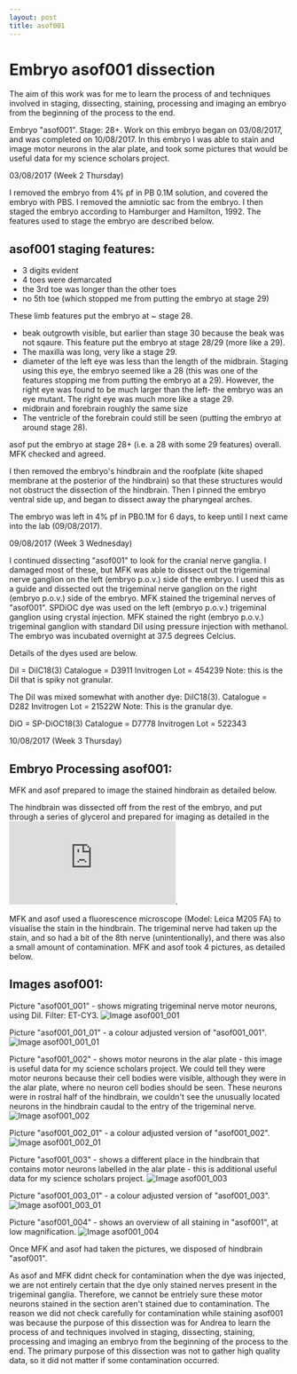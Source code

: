 ```yaml
---
layout: post
title: asof001
---
```


# Embryo asof001 dissection

The aim of this work was for me to learn the process of and techniques involved in staging, dissecting, staining, processing and imaging an embryo from the beginning of the process to the end.

Embryo "asof001". Stage: 28+. Work on this embryo began on 03/08/2017, and was completed on 10/08/2017. In this embryo I was able to stain and image motor neurons in the alar plate, and took some pictures that would be useful data for my science scholars project.


03/08/2017 (Week 2 Thursday)

I removed the embryo from 4% pf in PB 0.1M solution, and covered the embryo with PBS. I removed the amniotic sac from the embryo.
I then staged the embryo according to Hamburger and Hamilton, 1992. The features used to stage the embryo are described below.

## asof001 staging features:

- 3 digits evident
- 4 toes were demarcated
- the 3rd toe was longer than the other toes
- no 5th toe (which stopped me from putting the embryo at stage 29)

These limb features put the embryo at ~ stage 28.

- beak outgrowth visible, but earlier than stage 30 because the beak was not sqaure. This feature put the embryo at stage 28/29 (more like a 29).
- The maxilla was long, very like a stage 29.
- diameter of the left eye was less than the length of the midbrain. Staging using this eye, the embryo seemed like a 28 (this was one of the features stopping me from putting the embryo at a 29).
However, the right eye was found to be much larger than the left- the embryo was an eye mutant. The right eye was much more like a stage 29.
- midbrain and forebrain roughly the same size 
- The ventricle of the forebrain could still be seen (putting the embryo at around stage 28).

asof put the embryo at stage 28+ (i.e. a 28 with some 29 features) overall. MFK checked and agreed.


I then removed the embryo's hindbrain and the roofplate (kite shaped membrane at the posterior of the hindbrain) so that these structures would not obstruct the dissection of the hindbrain. 
Then I pinned the embryo ventral side up, and began to dissect away the pharyngeal arches.

The embryo was left in 4% pf in PB0.1M for 6 days, to keep until I next came into the lab (09/08/2017).


09/08/2017 (Week 3 Wednesday)

I continued dissecting "asof001" to look for the cranial nerve ganglia. I damaged most of these, but MFK was able to dissect out the trigeminal nerve ganglion on the left (embryo p.o.v.) side of the embryo. I used this as a guide and dissected out the trigeminal nerve ganglion on the right (embryo p.o.v.) side of the embryo. 
MFK stained the trigeminal nerves of "asof001". SPDiOC dye was used on the left (embryo p.o.v.) trigeminal ganglion using crystal injection. MFK stained the right (embryo p.o.v.) trigeminal ganglion with standard DiI using pressure injection with methanol. The embryo was incubated overnight at 37.5 degrees Celcius.

Details of the dyes used are below.

DiI = DiIC18(3)
Catalogue = D3911 Invitrogen
Lot = 454239
Note: this is the DiI that is spiky not granular.

The DiI was mixed somewhat with another dye: DiIC18(3).
Catalogue = D282 Invitrogen
Lot = 21522W
Note: This is the granular dye.

DiO = SP-DiOC18(3)
Catalogue = D7778 Invitrogen
Lot = 522343


10/08/2017 (Week 3 Thursday)

## Embryo Processing asof001:

MFK and asof prepared to image the stained hindbrain as detailed below.

The hindbrain was dissected off from the rest of the embryo, and put through a series of glycerol and prepared for imaging as detailed in the ![glycerol protocol](https://github.com/ansoffe/kubke.github.io/blob/master/_protocols/glycerol-protocol.md).

MFK and asof used a fluorescence microscope (Model: Leica M205 FA) to visualise the stain in the hindbrain. The trigeminal nerve had taken up the stain, and so had a bit of the 8th nerve (unintentionally), and there was also a small amount of contamination.
MFK and asof took 4 pictures, as detailed below.

## Images asof001:

Picture "asof001_001" - shows migrating trigeminal nerve motor neurons, using DiI. Filter: ET-CY3. 
![Image asof001_001](https://github.com/ansoffe/kubke.github.io/blob/master/_data/asof001_001.png)

Picture "asof001_001_01" - a colour adjusted version of "asof001_001".
![Image asof001_001_01](https://github.com/ansoffe/kubke.github.io/blob/master/_data/asof001_001_01.png)

Picture "asof001_002" - shows motor neurons in the alar plate - this image is useful data for my science scholars project. We could tell they were motor neurons because their cell bodies were visible, although they were in the alar plate, where no neuron cell bodies should be seen.
These neurons were in rostral half of the hindbrain, we couldn't see the unusually located neurons in the hindbrain caudal to the entry of the trigeminal nerve.
![Image asof001_002](https://github.com/ansoffe/kubke.github.io/blob/master/_data/asof001_002.png)

Picture "asof001_002_01" - a colour adjusted version of "asof001_002".
![Image asof001_002_01](https://github.com/ansoffe/kubke.github.io/blob/master/_data/asof001_002_01.png)

Picture "asof001_003" - shows a different place in the hindbrain that contains motor neurons labelled in the alar plate - this is additional useful data for my science scholars project.
![Image asof001_003](https://github.com/ansoffe/kubke.github.io/blob/master/_data/asof001_003.png)

Picture "asof001_003_01" - a colour adjusted version of "asof001_003".
![Image asof001_003_01](https://github.com/ansoffe/kubke.github.io/blob/master/_data/asof001_003_01.png)

Picture "asof001_004" - shows an overview of all staining in "asof001", at low magnification.
![Image asof001_004](https://github.com/ansoffe/kubke.github.io/blob/master/_data/asof001_004.png)

Once MFK and asof had taken the pictures, we disposed of hindbrain "asof001".

As asof and MFK didnt check for contamination when the dye was injected, we are not entirely certain that the dye only stained nerves present in the trigeminal ganglia. Therefore, we cannot be entriely sure these motor neurons stained in the section aren't stained due to contamination. The reason we did not check carefully for contamination while staining asof001 was because the purpose of this dissection was for Andrea to learn the process of and techniques involved in staging, dissecting, staining, processing and imaging an embryo from the beginning of the process to the end. The primary purpose of this dissection was not to gather high quality data, so it did not matter if some contamination occurred.